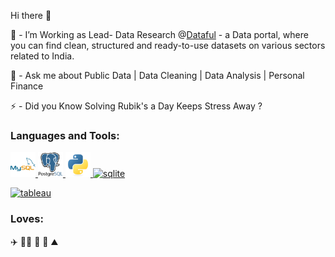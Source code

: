 Hi there 👋


🔭 - I’m Working as Lead- Data Research @[Dataful](https://dataful.in/) - a Data portal, where you can find clean, structured
     and ready-to-use datasets on various sectors related to India.

💬 - Ask me about Public Data | Data Cleaning | Data Analysis | Personal Finance

⚡  - Did you Know Solving Rubik's a Day Keeps Stress Away ?


</p>
<h3 align="left">Languages and Tools:</h3>
<p align="left"> <a href="https://www.mysql.com/" target="_blank" rel="noreferrer"> <img src="https://raw.githubusercontent.com/devicons/devicon/master/icons/mysql/mysql-original-wordmark.svg" alt="mysql" width="40" height="40"/> </a> <a href="https://www.postgresql.org" target="_blank" rel="noreferrer"> <img src="https://raw.githubusercontent.com/devicons/devicon/master/icons/postgresql/postgresql-original-wordmark.svg" alt="postgresql" width="40" height="40"/> </a> <a href="https://www.python.org" target="_blank" rel="noreferrer"> <img src="https://raw.githubusercontent.com/devicons/devicon/master/icons/python/python-original.svg" alt="python" width="40" height="40"/> </a> <a href="https://www.sqlite.org/" target="_blank" rel="noreferrer"> <img src="https://www.vectorlogo.zone/logos/sqlite/sqlite-icon.svg" alt="sqlite" width="40" height="40"/> </a> </p>

[<img src='https://www.tableau.com/sites/default/files/2022-04/TableauLogo_RGB.png' alt='tableau' height='40'>](https://public.tableau.com/app/profile/saisantoshv/vizzes)  


<h3 align="left">Loves:</h3>

✈️ 👨‍🍳 🎼 🌊 ⛰️ 

